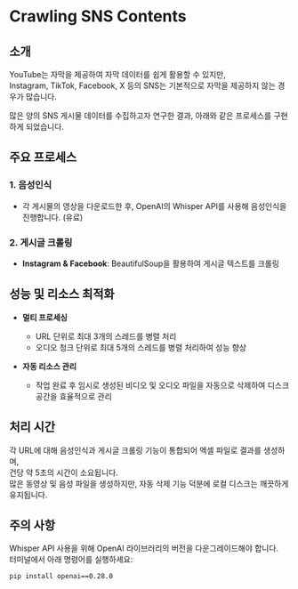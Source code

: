 # Crawling SNS Contents

## 소개

YouTube는 자막을 제공하여 자막 데이터를 쉽게 활용할 수 있지만,  
Instagram, TikTok, Facebook, X 등의 SNS는 기본적으로 자막을 제공하지 않는 경우가 많습니다.  

많은 양의 SNS 게시물 데이터를 수집하고자 연구한 결과, 아래와 같은 프로세스를 구현하게 되었습니다.

## 주요 프로세스

### 1. 음성인식
- 각 게시물의 영상을 다운로드한 후, OpenAI의 Whisper API를 사용해 음성인식을 진행합니다. (유료)

### 2. 게시글 크롤링
- **Instagram & Facebook**: BeautifulSoup을 활용하여 게시글 텍스트를 크롤링  

## 성능 및 리소스 최적화

- **멀티 프로세싱**
  - URL 단위로 최대 3개의 스레드를 병렬 처리
  - 오디오 청크 단위로 최대 5개의 스레드를 병렬 처리하여 성능 향상

- **자동 리소스 관리**
  - 작업 완료 후 임시로 생성된 비디오 및 오디오 파일을 자동으로 삭제하여 디스크 공간을 효율적으로 관리

## 처리 시간

각 URL에 대해 음성인식과 게시글 크롤링 기능이 통합되어 엑셀 파일로 결과를 생성하며,  
건당 약 5초의 시간이 소요됩니다.  
많은 동영상 및 음성 파일을 생성하지만, 자동 삭제 기능 덕분에 로컬 디스크는 깨끗하게 유지됩니다.

## 주의 사항

Whisper API 사용을 위해 OpenAI 라이브러리의 버전을 다운그레이드해야 합니다.  
터미널에서 아래 명령어를 실행하세요:

```bash
pip install openai==0.28.0
```

